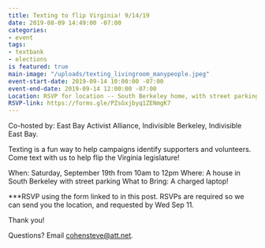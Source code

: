 ```yaml
---
title: Texting to flip Virginia! 9/14/19
date: 2019-08-09 14:49:00 -07:00
categories:
- event
tags:
- textbank
- elections
is featured: true
main-image: "/uploads/texting_livingroom_manypeople.jpeg"
event-start-date: 2019-09-14 10:00:00 -07:00
event-end-date: 2019-09-14 12:00:00 -07:00
Location: RSVP for location -- South Berkeley home, with street parking
RSVP-link: https://forms.gle/PZsGxjbyq1ZENmgK7
---
```


Co-hosted by: East Bay Activist Alliance, Indivisible Berkeley, Indivisible East Bay. 

Texting is a fun way to help campaigns identify supporters and volunteers. Come text with us to help flip the Virginia legislature!

When: Saturday, September 19th from 10am to 12pm
Where: A house in South Berkeley with street parking
What to Bring: A charged laptop!

***RSVP using the form linked to in this post. RSVPs are required so we can send you the location, and requested by Wed Sep 11.

Thank you!

Questions? Email cohensteve@att.net.